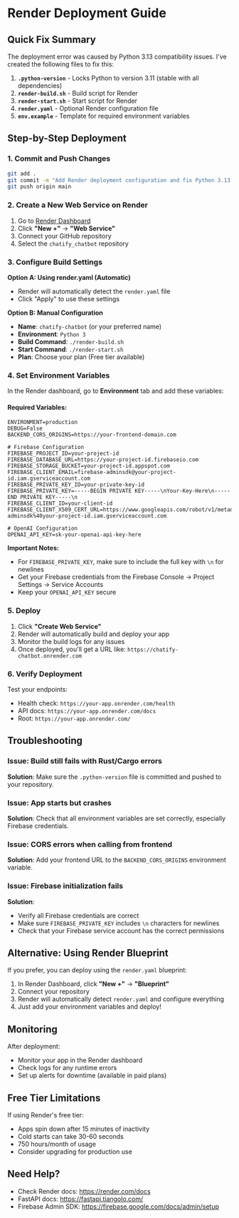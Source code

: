# Render Deployment Guide

## Quick Fix Summary

The deployment error was caused by Python 3.13 compatibility issues. I've created the following files to fix this:

1. **`.python-version`** - Locks Python to version 3.11 (stable with all dependencies)
2. **`render-build.sh`** - Build script for Render
3. **`render-start.sh`** - Start script for Render
4. **`render.yaml`** - Optional Render configuration file
5. **`env.example`** - Template for required environment variables

## Step-by-Step Deployment

### 1. Commit and Push Changes

```bash
git add .
git commit -m "Add Render deployment configuration and fix Python 3.13 compatibility"
git push origin main
```

### 2. Create a New Web Service on Render

1. Go to [Render Dashboard](https://dashboard.render.com/)
2. Click **"New +"** → **"Web Service"**
3. Connect your GitHub repository
4. Select the `chatify_chatbot` repository

### 3. Configure Build Settings

**Option A: Using render.yaml (Automatic)**

- Render will automatically detect the `render.yaml` file
- Click "Apply" to use these settings

**Option B: Manual Configuration**

- **Name**: `chatify-chatbot` (or your preferred name)
- **Environment**: `Python 3`
- **Build Command**: `./render-build.sh`
- **Start Command**: `./render-start.sh`
- **Plan**: Choose your plan (Free tier available)

### 4. Set Environment Variables

In the Render dashboard, go to **Environment** tab and add these variables:

#### Required Variables:

```
ENVIRONMENT=production
DEBUG=False
BACKEND_CORS_ORIGINS=https://your-frontend-domain.com

# Firebase Configuration
FIREBASE_PROJECT_ID=your-project-id
FIREBASE_DATABASE_URL=https://your-project-id.firebaseio.com
FIREBASE_STORAGE_BUCKET=your-project-id.appspot.com
FIREBASE_CLIENT_EMAIL=firebase-adminsdk@your-project-id.iam.gserviceaccount.com
FIREBASE_PRIVATE_KEY_ID=your-private-key-id
FIREBASE_PRIVATE_KEY=-----BEGIN PRIVATE KEY-----\nYour-Key-Here\n-----END PRIVATE KEY-----\n
FIREBASE_CLIENT_ID=your-client-id
FIREBASE_CLIENT_X509_CERT_URL=https://www.googleapis.com/robot/v1/metadata/x509/firebase-adminsdk%40your-project-id.iam.gserviceaccount.com

# OpenAI Configuration
OPENAI_API_KEY=sk-your-openai-api-key-here
```

**Important Notes:**

- For `FIREBASE_PRIVATE_KEY`, make sure to include the full key with `\n` for newlines
- Get your Firebase credentials from the Firebase Console → Project Settings → Service Accounts
- Keep your `OPENAI_API_KEY` secure

### 5. Deploy

1. Click **"Create Web Service"**
2. Render will automatically build and deploy your app
3. Monitor the build logs for any issues
4. Once deployed, you'll get a URL like: `https://chatify-chatbot.onrender.com`

### 6. Verify Deployment

Test your endpoints:

- Health check: `https://your-app.onrender.com/health`
- API docs: `https://your-app.onrender.com/docs`
- Root: `https://your-app.onrender.com/`

## Troubleshooting

### Issue: Build still fails with Rust/Cargo errors

**Solution**: Make sure the `.python-version` file is committed and pushed to your repository.

### Issue: App starts but crashes

**Solution**: Check that all environment variables are set correctly, especially Firebase credentials.

### Issue: CORS errors when calling from frontend

**Solution**: Add your frontend URL to the `BACKEND_CORS_ORIGINS` environment variable.

### Issue: Firebase initialization fails

**Solution**:

- Verify all Firebase credentials are correct
- Make sure `FIREBASE_PRIVATE_KEY` includes `\n` characters for newlines
- Check that your Firebase service account has the correct permissions

## Alternative: Using Render Blueprint

If you prefer, you can deploy using the `render.yaml` blueprint:

1. In Render Dashboard, click **"New +"** → **"Blueprint"**
2. Connect your repository
3. Render will automatically detect `render.yaml` and configure everything
4. Just add your environment variables and deploy!

## Monitoring

After deployment:

- Monitor your app in the Render dashboard
- Check logs for any runtime errors
- Set up alerts for downtime (available in paid plans)

## Free Tier Limitations

If using Render's free tier:

- Apps spin down after 15 minutes of inactivity
- Cold starts can take 30-60 seconds
- 750 hours/month of usage
- Consider upgrading for production use

## Need Help?

- Check Render docs: https://render.com/docs
- FastAPI docs: https://fastapi.tiangolo.com/
- Firebase Admin SDK: https://firebase.google.com/docs/admin/setup
